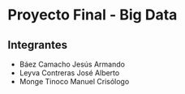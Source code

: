 # Proyecto Final - Big Data

## Integrantes

- Báez Camacho Jesús Armando
- Leyva Contreras José Alberto
- Monge Tinoco Manuel Crisólogo
